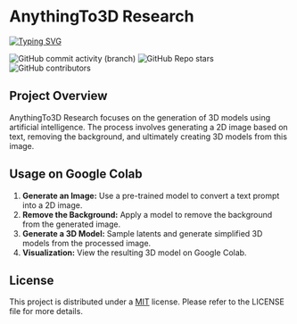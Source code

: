 # AnythingTo3D Research
[![Typing SVG](https://readme-typing-svg.demolab.com?font=Fira+Code&size=36&duration=1500&pause=1000&random=true&width=435&height=60&lines=AnythingTo3D%F0%9F%93%88)](https://git.io/typing-svg)

![GitHub commit activity (branch)](https://img.shields.io/github/commit-activity/m/matteturtle09/point-e-research?style=flat-square)
![GitHub Repo stars](https://img.shields.io/github/stars/matteturtle09/point-e-research?style=flat-square)
![GitHub contributors](https://img.shields.io/github/contributors/matteturtle09/point-e-research?style=flat-square)

## Project Overview

AnythingTo3D Research focuses on the generation of 3D models using artificial intelligence. The process involves generating a 2D image based on text, removing the background, and ultimately creating 3D models from this image.

## Usage on Google Colab

1. **Generate an Image:** Use a pre-trained model to convert a text prompt into a 2D image.
2. **Remove the Background:** Apply a model to remove the background from the generated image.
3. **Generate a 3D Model:** Sample latents and generate simplified 3D models from the processed image.
4. **Visualization:** View the resulting 3D model on Google Colab.

## License

This project is distributed under a [MIT](./LICENSE) license. Please refer to the LICENSE file for more details.
